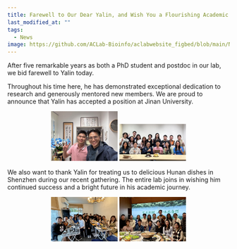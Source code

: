 ```yaml
---
title: Farewell to Our Dear Yalin, and Wish You a Flourishing Academic Career
last_modified_at: ""
tags: 
  - News
image: https://github.com/ACLab-Bioinfo/aclabwebsite_figbed/blob/main/News/2025/Yalin_lastday.jpg?raw=true
---
```


After five remarkable years as both a PhD student and postdoc in our lab, we bid farewell to Yalin today. 

Throughout his time here, he has demonstrated exceptional dedication to research and generously mentored new members. We are proud to announce that Yalin has accepted a position at Jinan University.

<p align="center" width="60%">
    <img width="30%" src="https://github.com/ACLab-Bioinfo/aclabwebsite_figbed/blob/main/News/2025/Yalin_lastday.jpg?raw=true">
    <img width="30%" src="https://github.com/ACLab-Bioinfo/aclabwebsite_figbed/blob/main/News/2025/Yalin_lastday2.jpg?raw=true">
</p>

We also want to thank Yalin for treating us to delicious Hunan dishes in Shenzhen during our recent gathering. The entire lab joins in wishing him continued success and a bright future in his academic journey.

<p align="center" width="60%">
    <img width="30%" src="https://github.com/ACLab-Bioinfo/aclabwebsite_figbed/blob/main/News/2025/Yalin_lastday3.jpg?raw=true">
    <img width="30%" src="https://github.com/ACLab-Bioinfo/aclabwebsite_figbed/blob/main/News/2025/Yalin_sz.jpg?raw=true">
</p>